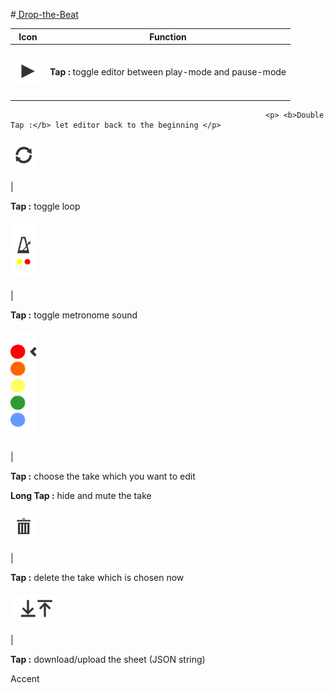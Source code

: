 #<a href="http://jennyhyc.github.io/Drop-the-Beat/editor.html"> Drop-the-Beat</a>

Icon|Function
:---:|---
<h4> <img src="images/README/play.png" width="42" /> </h4> | <p> <b>Tap        :</b> toggle editor between play-mode and pause-mode </p> 
                                                             <p> <b>Double Tap :</b> let editor back to the beginning </p>
<h4> <img src="images/README/loop.png" width="42" /> </h4> | <p> <b>Tap        :</b> toggle loop </p>
<h4> <img src="images/README/metronome.png" width="42" /> </h4> | <p> <b>Tap        :</b> toggle metronome sound </p>
<h4> <img src="images/README/takes.png" width="42" /> </h4> | <p> <b>Tap        :</b> choose the take which you want to edit </p> <p> <b>Long Tap   :</b> hide and mute the take </p>
<h4> <img src="images/README/delete.png" width="42"/> </h4> | <p> <b>Tap        :</b> delete the take which is chosen now </p>
<h4> <img src="images/README/up-download.png" height="42"/> </h4> | <p> <b>Tap        :</b> download/upload the sheet (JSON string) </p>

Accent
